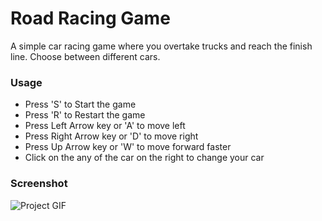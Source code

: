 # Road Racing Game

A simple car racing game where you overtake trucks and reach the finish line. Choose between different cars.

### Usage

- Press 'S' to Start the game
- Press 'R' to Restart the game
- Press Left Arrow key or 'A' to move left
- Press Right Arrow key or 'D' to move right
- Press Up Arrow key or 'W' to move forward faster
- Click on the any of the car on the right to change your car

### Screenshot

![Project GIF](https://i.imgur.com/ejI1PPP.gif)
